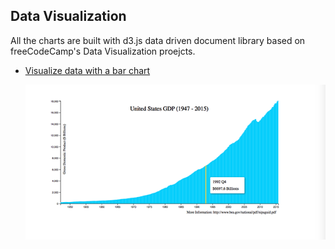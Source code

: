 ## Data Visualization

All the charts are built with d3.js data driven document library based on freeCodeCamp's Data Visualization proejcts.

- [Visualize data with a bar chart](https://github.com/e-tinkers/freecodecamp/tree/master/data-visualization/bar-chart)

  [![](https://github.com/e-tinkers/freecodecamp/blob/master/data-visualization/images/bar-chart.png)](https://e-tinkers.github.io/freecodecamp/data-visualization/bar-chart/)
